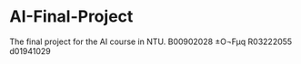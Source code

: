 # AI-Final-Project
The final project for the AI course in NTU.
B00902028 ±O¬Fµq
R03222055
d01941029
